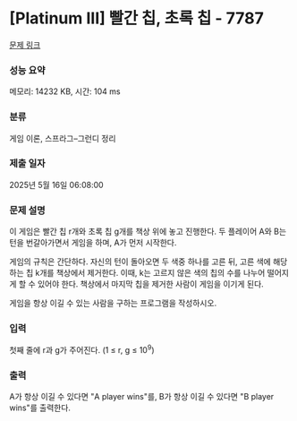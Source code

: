 # [Platinum III] 빨간 칩, 초록 칩 - 7787 

[문제 링크](https://www.acmicpc.net/problem/7787) 

### 성능 요약

메모리: 14232 KB, 시간: 104 ms

### 분류

게임 이론, 스프라그–그런디 정리

### 제출 일자

2025년 5월 16일 06:08:00

### 문제 설명

<p>이 게임은 빨간 칩 r개와 초록 칩 g개를 책상 위에 놓고 진행한다. 두 플레이어 A와 B는 턴을 번갈아가면서 게임을 하며, A가 먼저 시작한다.</p>

<p>게임의 규칙은 간단하다. 자신의 턴이 돌아오면 두 색중 하나를 고른 뒤, 고른 색에 해당하는 칩 k개를 책상에서 제거한다. 이때, k는 고르지 않은 색의 칩의 수를 나누어 떨어지게 할 수 있어야 한다. 책상에서 마지막 칩을 제거한 사람이 게임을 이기게 된다.</p>

<p>게임을 항상 이길 수 있는 사람을 구하는 프로그램을 작성하시오.</p>

### 입력 

 <p>첫째 줄에 r과 g가 주어진다. (1 ≤ r, g ≤ 10<sup>9</sup>)</p>

### 출력 

 <p>A가 항상 이길 수 있다면 "A player wins"를, B가 항상 이길 수 있다면 "B player wins"를 출력한다.</p>


